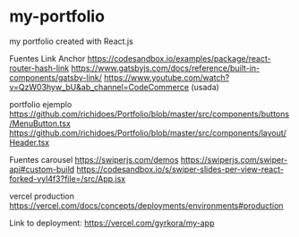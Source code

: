 # my-portfolio

my portfolio created with React.js

Fuentes Link Anchor
https://codesandbox.io/examples/package/react-router-hash-link
https://www.gatsbyjs.com/docs/reference/built-in-components/gatsby-link/
https://www.youtube.com/watch?v=QzW03hyw_bU&ab_channel=CodeCommerce (usada)

portfolio ejemplo
https://github.com/richidoes/Portfolio/blob/master/src/components/buttons/MenuButton.tsx
https://github.com/richidoes/Portfolio/blob/master/src/components/layout/Header.tsx

Fuentes carousel
https://swiperjs.com/demos
https://swiperjs.com/swiper-api#custom-build
https://codesandbox.io/s/swiper-slides-per-view-react-forked-vyl4f3?file=/src/App.jsx

vercel production
https://vercel.com/docs/concepts/deployments/environments#production

Link to deployment: https://vercel.com/gyrkora/my-app
